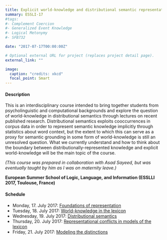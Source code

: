```yaml
---
title: Explicit world-knowledge and distributional semantic representations (with Asad Sayeed, ESSLI, July 2017)
summary: ESSLI-17
#tags:
#- Complement Coercion
#- Generalized Event Knowledge
#- Logical Metonymy
#- SFB732

date: "2017-07-17T00:00:00Z"

# Optional external URL for project (replaces project detail page).
external_link: ""

image:
  caption: "credits: xkcd"
  focal_point: Smart
---
```


<h4>Description </h4>

This is an interdisciplinary course intended to bring together students from psycholinguistic and computational backgrounds and explore the question of world-knowledge in distributional semantics through lectures on recent published research. Distributional semantics exploits cooccurrences in corpus data in order to represent semantic knowledge implicitly through statistics about word context, but the extent to which this can serve as a proxy for semantic grounding in some form of world-knowledge is still an unresolved question. What we currently understand and how to think about the boundary between distributionally-represented knowledge and explicit world-knowledge will be the main topic of the course.

<i>(This course was prepared in collaboration with Asad Sayeed, but was eventually taught by him as I was on maternity leave.)</i>

<b>European Summer School of Logic, Language, and Information (ESSLLI 2017, Toulouse, France)</b>

<h4>Schedule </h4>

- Monday, 17. July 2017: [Foundations of representation](s1.pdf)
- Tuesday, 18. July 2017: [World-knowledge in the lexicon](s2.pdf)
- Wednesday, 19. July 2017: [Distributional semantics](s3.pdf) 
- Thursday, 20. July 2017: [Representational conflicts in models of the lexicon](s4.pdf)
- Friday, 21. July 2017: [Modeling the distinctions](s5.pdf)